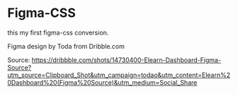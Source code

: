 # Figma-CSS

this my first figma-css conversion.

Figma design by Toda from Dribble.com

Source: https://dribbble.com/shots/14730400-Elearn-Dashboard-Figma-Source?utm_source=Clipboard_Shot&utm_campaign=todao&utm_content=Elearn%20Dashboard%20(Figma%20Source)&utm_medium=Social_Share

